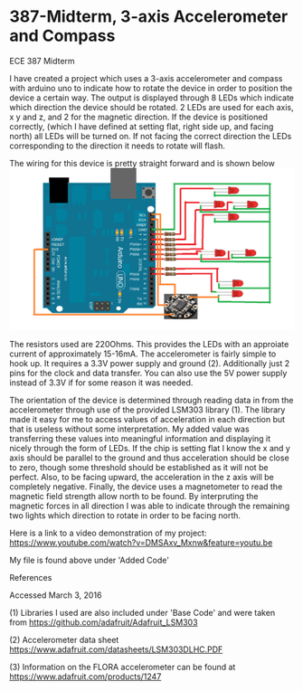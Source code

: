 # 387-Midterm, 3-axis Accelerometer and Compass 
ECE 387 Midterm 

  I have created a project which uses a 3-axis accelerometer and compass with arduino uno to indicate how to rotate the device in order to position the device a certain way. The output is displayed through 8 LEDs which indicate which direction the device should be rotated. 2 LEDs are used for each axis, x y and z, and 2 for the magnetic direction. If the device is positioned correctly, (which I have defined at setting flat, right side up, and facing north) all LEDs will be turned on. If not facing the correct direction the LEDs corresponding to the direction it needs to rotate will flash. 
  
  The wiring for this device is pretty straight forward and is shown below
  ![alt tag](https://github.com/sulliv35/387-Midterm/blob/master/ece387Midterm1.png)
  
  The resistors used are 220Ohms. This provides the LEDs with an approiate current of approximately 15-16mA. The accelerometer is fairly simple to hook up. It requires a 3.3V power supply and ground (2). Additionally just 2 pins for the clock and data transfer. You can also use the 5V power supply instead of 3.3V if for some reason it was needed.
  
  The orientation of the device is determined through reading data in from the accelerometer through use of the provided LSM303 library (1). The library made it easy for me to access values of acceleration in each direction but that is useless without some interpretation. My added value was transferring these values into meaningful information and displaying it nicely through the form of LEDs. If the chip is setting flat I know the x and y axis should be parallel to the ground and thus acceleration should be close to zero, though some threshold should be established as it will not be perfect. Also, to be facing upward, the acceleration in the z axis will be completely negative. Finally, the device uses a magnetometer to read the magnetic field strength allow north to be found. By interpruting the magnetic forces in all direction I was able to indicate through the remaining two lights which direction to rotate in order to be facing north. 
  
  
Here is a link to a video demonstration of my project: https://www.youtube.com/watch?v=DMSAxv_Mxnw&feature=youtu.be  
  


My file is found above under 'Added Code'

References

Accessed March 3, 2016

(1) Libraries I used are also included under 'Base Code' and were taken from https://github.com/adafruit/Adafruit_LSM303

(2) Accelerometer data sheet https://www.adafruit.com/datasheets/LSM303DLHC.PDF

(3) Information on the FLORA accelerometer can be found at https://www.adafruit.com/products/1247 


